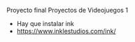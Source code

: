 Proyecto final Proyectos de Videojuegos 1
- Hay que instalar ink 
- https://www.inklestudios.com/ink/
